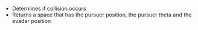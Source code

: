 - Determines if collision occurs
- Returns a space that has the pursuer position, the pursuer theta and the evader position